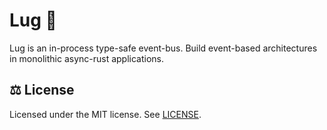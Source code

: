 Lug :ship:
====

Lug is an in-process type-safe event-bus. Build event-based architectures in monolithic async-rust applications.

## ⚖️ License

Licensed under the MIT license. See [LICENSE](./LICENSE).
